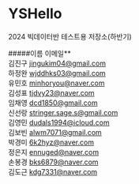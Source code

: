 # YSHello

2024 빅데이터반 테스트용 저장소(하반기)

#####이름 이메일**  
김진구 jingukim04@gmail.com  
하정완 wjddhks03@gmail.com  
유민호 minhoryou@naver.com  
김성표 tjdvy23@naver.com  
임채영 dcd1850@gmail.com  
신선랑 stringer.sage.s@gmail.com  
김영민 dudals1994@icloud.com  
김보빈 alwm7071@gmail.com  
박경미 6k2hyz@naver.com  
정은지 ennuged@naver.com  
손봉경 bks6879@naver.com  
김도근 kdg7331@naver.com